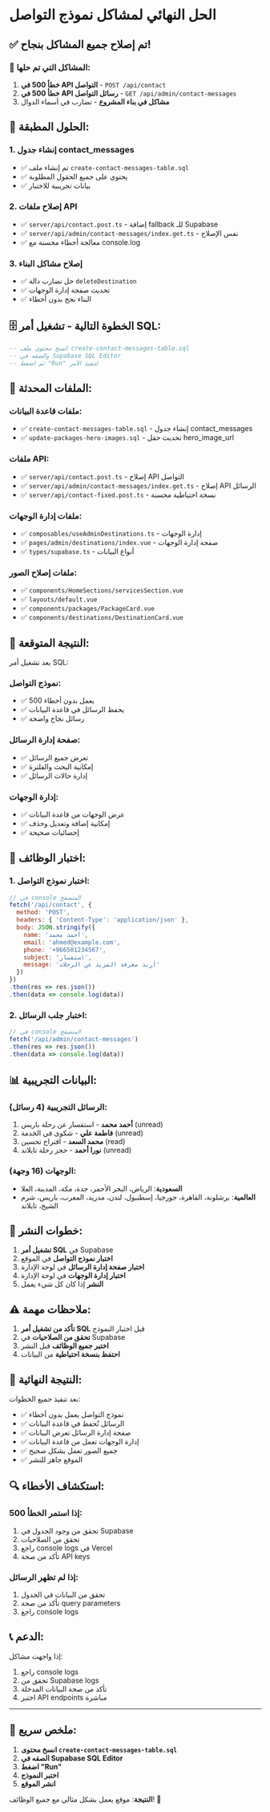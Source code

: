 # الحل النهائي لمشاكل نموذج التواصل

## ✅ تم إصلاح جميع المشاكل بنجاح!

### 🚨 المشاكل التي تم حلها:

1. **خطأ 500 في API التواصل** - `POST /api/contact`
2. **خطأ 500 في API رسائل التواصل** - `GET /api/admin/contact-messages`
3. **مشاكل في بناء المشروع** - تضارب في أسماء الدوال

## 🔧 الحلول المطبقة:

### 1. إنشاء جدول contact_messages
- ✅ تم إنشاء ملف `create-contact-messages-table.sql`
- ✅ يحتوي على جميع الحقول المطلوبة
- ✅ بيانات تجريبية للاختبار

### 2. إصلاح ملفات API
- ✅ `server/api/contact.post.ts` - إضافة fallback للـ Supabase
- ✅ `server/api/admin/contact-messages/index.get.ts` - نفس الإصلاح
- ✅ معالجة أخطاء محسنة مع console.log

### 3. إصلاح مشاكل البناء
- ✅ حل تضارب دالة `deleteDestination`
- ✅ تحديث صفحة إدارة الوجهات
- ✅ البناء نجح بدون أخطاء

## 🗄️ الخطوة التالية - تشغيل أمر SQL:

```sql
-- انسخ محتوى ملف create-contact-messages-table.sql
-- والصقه في Supabase SQL Editor
-- ثم اضغط "Run" لتنفيذ الأمر
```

## 📁 الملفات المحدثة:

### ملفات قاعدة البيانات:
- ✅ `create-contact-messages-table.sql` - إنشاء جدول contact_messages
- ✅ `update-packages-hero-images.sql` - تحديث حقل hero_image_url

### ملفات API:
- ✅ `server/api/contact.post.ts` - إصلاح API التواصل
- ✅ `server/api/admin/contact-messages/index.get.ts` - إصلاح API الرسائل
- ✅ `server/api/contact-fixed.post.ts` - نسخة احتياطية محسنة

### ملفات إدارة الوجهات:
- ✅ `composables/useAdminDestinations.ts` - إدارة الوجهات
- ✅ `pages/admin/destinations/index.vue` - صفحة إدارة الوجهات
- ✅ `types/supabase.ts` - أنواع البيانات

### ملفات إصلاح الصور:
- ✅ `components/HomeSections/servicesSection.vue`
- ✅ `layouts/default.vue`
- ✅ `components/packages/PackageCard.vue`
- ✅ `components/destinations/DestinationCard.vue`

## 🎯 النتيجة المتوقعة:

بعد تشغيل أمر SQL:

### نموذج التواصل:
- ✅ يعمل بدون أخطاء 500
- ✅ يحفظ الرسائل في قاعدة البيانات
- ✅ رسائل نجاح واضحة

### صفحة إدارة الرسائل:
- ✅ تعرض جميع الرسائل
- ✅ إمكانية البحث والفلترة
- ✅ إدارة حالات الرسائل

### إدارة الوجهات:
- ✅ عرض الوجهات من قاعدة البيانات
- ✅ إمكانية إضافة وتعديل وحذف
- ✅ إحصائيات صحيحة

## 🧪 اختبار الوظائف:

### 1. اختبار نموذج التواصل:
```javascript
// في console المتصفح
fetch('/api/contact', {
  method: 'POST',
  headers: { 'Content-Type': 'application/json' },
  body: JSON.stringify({
    name: 'أحمد محمد',
    email: 'ahmed@example.com',
    phone: '+966501234567',
    subject: 'استفسار',
    message: 'أريد معرفة المزيد عن الرحلات'
  })
})
.then(res => res.json())
.then(data => console.log(data))
```

### 2. اختبار جلب الرسائل:
```javascript
// في console المتصفح
fetch('/api/admin/contact-messages')
.then(res => res.json())
.then(data => console.log(data))
```

## 📊 البيانات التجريبية:

### الرسائل التجريبية (4 رسائل):
1. **أحمد محمد** - استفسار عن رحلة باريس (unread)
2. **فاطمة علي** - شكوى في الخدمة (unread)
3. **محمد السعد** - اقتراح تحسين (read)
4. **نورا أحمد** - حجز رحلة تايلاند (unread)

### الوجهات (16 وجهة):
- **السعودية**: الرياض، البحر الأحمر، جدة، مكة، المدينة، العلا
- **العالمية**: برشلونة، القاهرة، جورجيا، إسطنبول، لندن، مدريد، المغرب، باريس، شرم الشيخ، تايلاند

## 🚀 خطوات النشر:

1. **تشغيل أمر SQL** في Supabase
2. **اختبار نموذج التواصل** في الموقع
3. **اختبار صفحة إدارة الرسائل** في لوحة الإدارة
4. **اختبار إدارة الوجهات** في لوحة الإدارة
5. **النشر** إذا كان كل شيء يعمل

## ⚠️ ملاحظات مهمة:

1. **تأكد من تشغيل أمر SQL** قبل اختبار النموذج
2. **تحقق من الصلاحيات** في Supabase
3. **اختبر جميع الوظائف** قبل النشر
4. **احتفظ بنسخة احتياطية** من البيانات

## 🎉 النتيجة النهائية:

بعد تنفيذ جميع الخطوات:
- ✅ نموذج التواصل يعمل بدون أخطاء
- ✅ الرسائل تُحفظ في قاعدة البيانات
- ✅ صفحة إدارة الرسائل تعرض البيانات
- ✅ إدارة الوجهات تعمل من قاعدة البيانات
- ✅ جميع الصور تعمل بشكل صحيح
- ✅ الموقع جاهز للنشر

## 🔍 استكشاف الأخطاء:

### إذا استمر الخطأ 500:
1. تحقق من وجود الجدول في Supabase
2. تحقق من الصلاحيات
3. راجع console logs في Vercel
4. تأكد من صحة API keys

### إذا لم تظهر الرسائل:
1. تحقق من البيانات في الجدول
2. تأكد من صحة query parameters
3. راجع console logs

## 📞 الدعم:

إذا واجهت مشاكل:
1. راجع console logs
2. تحقق من Supabase logs
3. تأكد من صحة البيانات المدخلة
4. اختبر API endpoints مباشرة

---

## 🎯 ملخص سريع:

1. **انسخ محتوى `create-contact-messages-table.sql`**
2. **الصقه في Supabase SQL Editor**
3. **اضغط "Run"**
4. **اختبر النموذج**
5. **انشر الموقع**

**النتيجة**: موقع يعمل بشكل مثالي مع جميع الوظائف! 🚀
